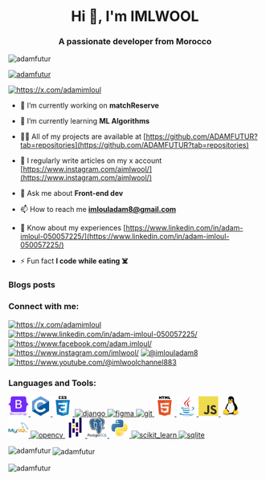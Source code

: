 <h1 align="center">Hi 👋, I'm IMLWOOL</h1>
<h3 align="center">A passionate developer from Morocco</h3>

<p align="left"> <img src="https://komarev.com/ghpvc/?username=adamfutur&label=Profile%20views&color=0e75b6&style=flat" alt="adamfutur" /> </p>

<p align="left"> <a href="https://github.com/ryo-ma/github-profile-trophy"><img src="https://github-profile-trophy.vercel.app/?username=adamfutur" alt="adamfutur" /></a> </p>

<p align="left"> <a href="https://twitter.com/https://x.com/adamimloul" target="blank"><img src="https://img.shields.io/twitter/follow/https://x.com/adamimloul?logo=twitter&style=for-the-badge" alt="https://x.com/adamimloul" /></a> </p>

- 🔭 I’m currently working on **matchReserve**

- 🌱 I’m currently learning **ML Algorithms**

- 👨‍💻 All of my projects are available at [https://github.com/ADAMFUTUR?tab=repositories](https://github.com/ADAMFUTUR?tab=repositories)

- 📝 I regularly write articles on my x account [https://www.instagram.com/aimlwool/](https://www.instagram.com/aimlwool/)

- 💬 Ask me about **Front-end dev**

- 📫 How to reach me **imlouladam8@gmail.com**

- 📄 Know about my experiences [https://www.linkedin.com/in/adam-imloul-050057225/](https://www.linkedin.com/in/adam-imloul-050057225/)

- ⚡ Fun fact **I code while eating ☠️**

### Blogs posts
<!-- BLOG-POST-LIST:START -->
<!-- BLOG-POST-LIST:END -->

<h3 align="left">Connect with me:</h3>
<p align="left">
<a href="https://twitter.com/https://x.com/adamimloul" target="blank"><img align="center" src="https://raw.githubusercontent.com/rahuldkjain/github-profile-readme-generator/master/src/images/icons/Social/twitter.svg" alt="https://x.com/adamimloul" height="30" width="40" /></a>
<a href="https://linkedin.com/in/https://www.linkedin.com/in/adam-imloul-050057225/" target="blank"><img align="center" src="https://raw.githubusercontent.com/rahuldkjain/github-profile-readme-generator/master/src/images/icons/Social/linked-in-alt.svg" alt="https://www.linkedin.com/in/adam-imloul-050057225/" height="30" width="40" /></a>
<a href="https://fb.com/https://www.facebook.com/adam.imloul/" target="blank"><img align="center" src="https://raw.githubusercontent.com/rahuldkjain/github-profile-readme-generator/master/src/images/icons/Social/facebook.svg" alt="https://www.facebook.com/adam.imloul/" height="30" width="40" /></a>
<a href="https://instagram.com/https://www.instagram.com/imlwool/" target="blank"><img align="center" src="https://raw.githubusercontent.com/rahuldkjain/github-profile-readme-generator/master/src/images/icons/Social/instagram.svg" alt="https://www.instagram.com/imlwool/" height="30" width="40" /></a>
<a href="https://medium.com/@imlouladam8" target="blank"><img align="center" src="https://raw.githubusercontent.com/rahuldkjain/github-profile-readme-generator/master/src/images/icons/Social/medium.svg" alt="@imlouladam8" height="30" width="40" /></a>
<a href="https://www.youtube.com/c/https://www.youtube.com/@imlwoolchannel883" target="blank"><img align="center" src="https://raw.githubusercontent.com/rahuldkjain/github-profile-readme-generator/master/src/images/icons/Social/youtube.svg" alt="https://www.youtube.com/@imlwoolchannel883" height="30" width="40" /></a>
</p>

<h3 align="left">Languages and Tools:</h3>
<p align="left"> <a href="https://getbootstrap.com" target="_blank" rel="noreferrer"> <img src="https://raw.githubusercontent.com/devicons/devicon/master/icons/bootstrap/bootstrap-plain-wordmark.svg" alt="bootstrap" width="40" height="40"/> </a> <a href="https://www.cprogramming.com/" target="_blank" rel="noreferrer"> <img src="https://raw.githubusercontent.com/devicons/devicon/master/icons/c/c-original.svg" alt="c" width="40" height="40"/> </a> <a href="https://www.w3schools.com/css/" target="_blank" rel="noreferrer"> <img src="https://raw.githubusercontent.com/devicons/devicon/master/icons/css3/css3-original-wordmark.svg" alt="css3" width="40" height="40"/> </a> <a href="https://www.djangoproject.com/" target="_blank" rel="noreferrer"> <img src="https://cdn.worldvectorlogo.com/logos/django.svg" alt="django" width="40" height="40"/> </a> <a href="https://www.figma.com/" target="_blank" rel="noreferrer"> <img src="https://www.vectorlogo.zone/logos/figma/figma-icon.svg" alt="figma" width="40" height="40"/> </a> <a href="https://git-scm.com/" target="_blank" rel="noreferrer"> <img src="https://www.vectorlogo.zone/logos/git-scm/git-scm-icon.svg" alt="git" width="40" height="40"/> </a> <a href="https://www.w3.org/html/" target="_blank" rel="noreferrer"> <img src="https://raw.githubusercontent.com/devicons/devicon/master/icons/html5/html5-original-wordmark.svg" alt="html5" width="40" height="40"/> </a> <a href="https://www.java.com" target="_blank" rel="noreferrer"> <img src="https://raw.githubusercontent.com/devicons/devicon/master/icons/java/java-original.svg" alt="java" width="40" height="40"/> </a> <a href="https://developer.mozilla.org/en-US/docs/Web/JavaScript" target="_blank" rel="noreferrer"> <img src="https://raw.githubusercontent.com/devicons/devicon/master/icons/javascript/javascript-original.svg" alt="javascript" width="40" height="40"/> </a> <a href="https://www.linux.org/" target="_blank" rel="noreferrer"> <img src="https://raw.githubusercontent.com/devicons/devicon/master/icons/linux/linux-original.svg" alt="linux" width="40" height="40"/> </a> <a href="https://www.mysql.com/" target="_blank" rel="noreferrer"> <img src="https://raw.githubusercontent.com/devicons/devicon/master/icons/mysql/mysql-original-wordmark.svg" alt="mysql" width="40" height="40"/> </a> <a href="https://opencv.org/" target="_blank" rel="noreferrer"> <img src="https://www.vectorlogo.zone/logos/opencv/opencv-icon.svg" alt="opencv" width="40" height="40"/> </a> <a href="https://pandas.pydata.org/" target="_blank" rel="noreferrer"> <img src="https://raw.githubusercontent.com/devicons/devicon/2ae2a900d2f041da66e950e4d48052658d850630/icons/pandas/pandas-original.svg" alt="pandas" width="40" height="40"/> </a> <a href="https://www.postgresql.org" target="_blank" rel="noreferrer"> <img src="https://raw.githubusercontent.com/devicons/devicon/master/icons/postgresql/postgresql-original-wordmark.svg" alt="postgresql" width="40" height="40"/> </a> <a href="https://www.python.org" target="_blank" rel="noreferrer"> <img src="https://raw.githubusercontent.com/devicons/devicon/master/icons/python/python-original.svg" alt="python" width="40" height="40"/> </a> <a href="https://scikit-learn.org/" target="_blank" rel="noreferrer"> <img src="https://upload.wikimedia.org/wikipedia/commons/0/05/Scikit_learn_logo_small.svg" alt="scikit_learn" width="40" height="40"/> </a> <a href="https://www.sqlite.org/" target="_blank" rel="noreferrer"> <img src="https://www.vectorlogo.zone/logos/sqlite/sqlite-icon.svg" alt="sqlite" width="40" height="40"/> </a> </p>

<p><img align="left" src="https://github-readme-stats.vercel.app/api/top-langs?username=adamfutur&show_icons=true&locale=en&layout=compact" alt="adamfutur" /></p>

<p>&nbsp;<img align="center" src="https://github-readme-stats.vercel.app/api?username=adamfutur&show_icons=true&locale=en" alt="adamfutur" /></p>

<p><img align="center" src="https://github-readme-streak-stats.herokuapp.com/?user=adamfutur&" alt="adamfutur" /></p>
